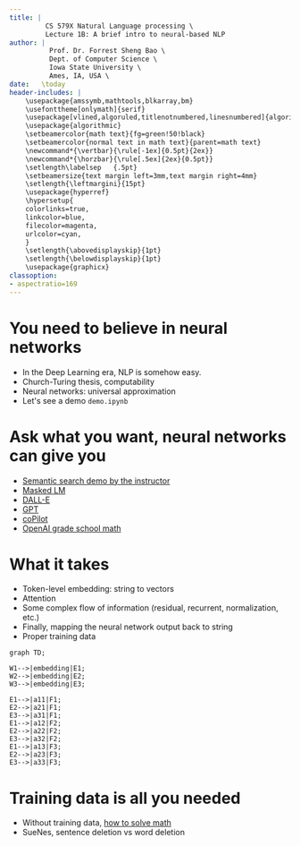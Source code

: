 ```yaml
---
title: | 
         CS 579X Natural Language processing \
         Lecture 1B: A brief intro to neural-based NLP
author: |
          Prof. Dr. Forrest Sheng Bao \
          Dept. of Computer Science \
          Iowa State University \
          Ames, IA, USA \
date:   \today
header-includes: |
    \usepackage{amssymb,mathtools,blkarray,bm}
    \usefonttheme[onlymath]{serif}
    \usepackage[vlined,algoruled,titlenotnumbered,linesnumbered]{algorithm2e}
    \usepackage{algorithmic}
    \setbeamercolor{math text}{fg=green!50!black}
    \setbeamercolor{normal text in math text}{parent=math text}
    \newcommand*{\vertbar}{\rule[-1ex]{0.5pt}{2ex}}
    \newcommand*{\horzbar}{\rule[.5ex]{2ex}{0.5pt}}
    \setlength\labelsep   {.5pt}  
    \setbeamersize{text margin left=3mm,text margin right=4mm} 
    \setlength{\leftmargini}{15pt}
    \usepackage{hyperref}
    \hypersetup{
    colorlinks=true,
    linkcolor=blue,
    filecolor=magenta,      
    urlcolor=cyan,
    }
    \setlength{\abovedisplayskip}{1pt}
    \setlength{\belowdisplayskip}{1pt}
    \usepackage{graphicx}
classoption:
- aspectratio=169
---
```


# You need to believe in neural networks 

* In the Deep Learning era, NLP is somehow easy. 
* Church-Turing thesis, computability 
* Neural networks: universal approximation
* Let's see a demo `demo.ipynb` 

# Ask what you want, neural networks can give you
* [Semantic search demo by the instructor](https://github.com/forrestbao/pebble/blob/master/NLP/semantic_search.ipynb)
* [Masked LM](https://huggingface.co/distilbert-base-uncased?text=I+failed+the+%5BMASK%5D+exam+because+calculus+is+too+hard.)
* [DALL-E](https://openai.com/dall-e-2/#demos)
* [GPT](https://transformer.huggingface.co/doc/gpt2-large)
* [coPilot](https://github.com/features/copilot)
* [OpenAI grade school math ](https://github.com/openai/grade-school-math)

# What it takes 
* Token-level embedding: string to vectors 
* Attention
* Some complex flow of information (residual, recurrent, normalization, etc.)
* Finally, mapping the neural network output back to string
* Proper training data 

```mermaid
graph TD; 

W1-->|embedding|E1;
W2-->|embedding|E2; 
W3-->|embedding|E3; 

E1-->|a11|F1;
E2-->|a21|F1;
E3-->|a31|F1;
E1-->|a12|F2;
E2-->|a22|F2;
E3-->|a32|F2;
E1-->|a13|F3;
E2-->|a23|F3;
E3-->|a33|F3;

```

# Training data is all you needed
* Without training data, [how to solve math](http://geometry.allenai.org/demo/)
* SueNes, sentence deletion vs word deletion 